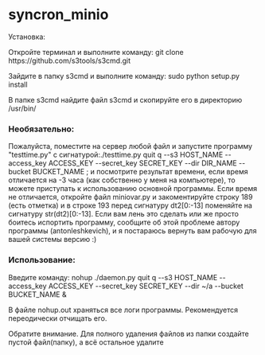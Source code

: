 # syncron_minio

Установка:
<p>Откройте терминал и выполните команду: git clone https://github.com/s3tools/s3cmd.git</p>
<p>Зайдите в папку s3cmd и выполните команду: sudo python setup.py install</p>
<p>В папке s3cmd найдите файл s3cmd и скопируйте его в директорию /usr/bin/</p>
<h3>Необязательно:</h3><p>Пожалуйста, поместите на сервер любой файл и запустите программу "testtime.py" с сигнатурой:./testtime.py quit q --s3 HOST_NAME --access_key ACCESS_KEY --secret_key SECRET_KEY --dir DIR_NAME --bucket BUCKET_NAME  ; и посмотрите результат времени, если время отличается на -3 часа (как собственно у меня на компьютере), то можете приступать к использованию основной программы. Если время не отличается, откройте файл miniovar.py и закоментируйте строку 189 (есть отметка) и в строке 193 перед сигнатуру dt2[0:-13] поменяйте на сигнатуру str(dt2)[0:-13]. Если вам лень это сделать или же просто боитесь испортить программу, сообщите об этой проблеме автору программы (antonleshkevich), и я постараюсь вернуть вам рабочую для вашей системы версию :)</p>
<h3>Использование:</h3>
<p>Введите команду: nohup ./daemon.py quit q --s3 HOST_NAME --access_key ACCESS_KEY --secret_key SECRET_KEY --dir ~/a --bucket BUCKET_NAME &</p>
<p>В файле nohup.out храняться все логи программы. Рекомендуется переодически отчищать его.</p>
<p>Обратите внимание. Для полного удаления файлов из папки создайте пустой файл(папку), а всё остальное удалите</p>

